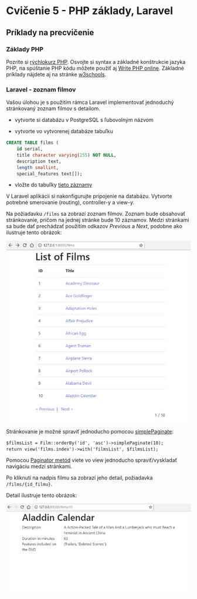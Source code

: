 # Cvičenie 5 - PHP základy, Laravel

<a name="c5-priklady"></a>
## Príklady na precvičenie

### Základy PHP
Pozrite si [rýchlokurz PHP](/prednasky/PHP-rychlokurz/). Osvojte si syntax a základné konštrukcie jazyka PHP, na spúštanie PHP kódu môžete použiť aj [Write PHP online](http://www.writephponline.com/). Základné príklady nájdete aj na stránke [w3schools](https://www.w3schools.com/php/default.asp).

### Laravel - zoznam filmov
Vašou úlohou je s použitím rámca Laravel implementovať jednoduchý stránkovaný zoznam filmov s detailom.

* vytvorte si databázu v PostgreSQL s ľubovolným názvom

* vytvorte vo vytvorenej databáze tabuľku
```sql
CREATE TABLE films (
    id serial,
    title character varying(255) NOT NULL,
    description text,
    length smallint,
    special_features text[]);
```
* vložte do tabuľky [tieto záznamy](zdroje/films.sql)

V Laravel aplikácii si nakonfigurujte pripojenie na databázu. Vytvorte potrebné smerovanie (routing), controller-y a view-y.

Na požiadavku `/films` sa zobrazí zoznam filmov.
Zoznam bude obsahovať stránkovanie, pričom na jednej stránke bude 10 záznamov. Medzi stránkami sa bude dať prechádzať použitím odkazov *Previous* a *Next*, podobne ako ilustruje tento obrázok:

![Zoznam filmov](zdroje/cv6-filmlist.jpg "Zoznam filmov")

Stránkovanie je možné spraviť jednoducho pomocou [simplePaginate](https://laravel.com/docs/5.6/pagination):

```html
$filmsList = Film::orderBy('id', 'asc')->simplePaginate(10);
return view('films.index')->with('filmsList', $filmsList);
```

Pomocou [Paginator metód](https://laravel.com/docs/5.6/pagination#paginator-instance-methods) viete vo view jednoducho spraviť/vyskladať navigáciu medzi stránkami.

Po kliknutí na nadpis filmu sa zobrazí jeho detail, požiadavka `/films/{id_filmu}`.

Detail ilustruje tento obrázok:

![Detail filmu](zdroje/cv6-filmdetail.jpg "Detail filmu")







